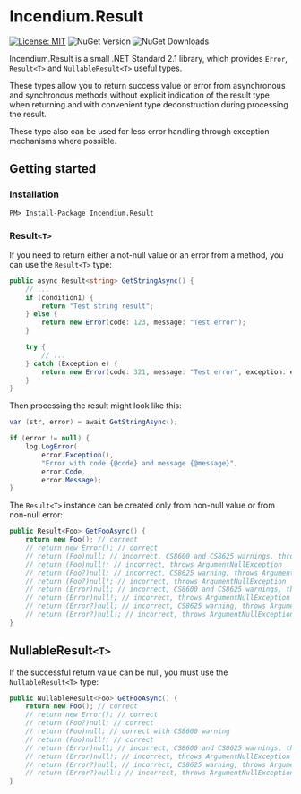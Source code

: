 # Incendium.Result
[![License: MIT](https://img.shields.io/github/license/matsakiv/incendium)](https://opensource.org/licenses/MIT) ![NuGet Version](https://img.shields.io/nuget/v/Incendium.Result) ![NuGet Downloads](https://img.shields.io/nuget/dt/Incendium.Result)

Incendium.Result is a small .NET Standard 2.1 library, which provides `Error`, `Result<T>` and `NullableResult<T>` useful types.

These types allow you to return success value or error from asynchronous and synchronous methods without explicit indication of the result type when returning and with convenient type deconstruction during processing the result.

These type also can be used for less error handling through exception mechanisms where possible.

## Getting started

### Installation

`PM> Install-Package Incendium.Result`

### Result`<T>`

If you need to return either a not-null value or an error from a method, you can use the `Result<T>` type:

```cs
public async Result<string> GetStringAsync() {
    // ...
    if (condition1) {
        return "Test string result";
    } else {
        return new Error(code: 123, message: "Test error");
    }

    try {
        // ...
    } catch (Exception e) {
        return new Error(code: 321, message: "Test error", exception: e);
    }
}
```

Then processing the result might look like this:

```cs
var (str, error) = await GetStringAsync();

if (error != null) {
    log.LogError(
        error.Exception(),
        "Error with code {@code} and message {@message}",
        error.Code,
        error.Message);
}
```

The `Result<T>` instance can be created only from non-null value or from non-null error:

```cs
public Result<Foo> GetFooAsync() {
    return new Foo(); // correct
    // return new Error(); // correct
    // return (Foo)null; // incorrect, CS8600 and CS8625 warnings, throws ArgumentNullException
    // return (Foo)null!; // incorrect, throws ArgumentNullException
    // return (Foo?)null; // incorrect, CS8625 warning, throws ArgumentNullException
    // return (Foo?)null!; // incorrect, throws ArgumentNullException
    // return (Error)null; // incorrect, CS8600 and CS8625 warnings, throws ArgumentNullException
    // return (Error)null!; // incorrect, throws ArgumentNullException
    // return (Error?)null; // incorrect, CS8625 warning, throws ArgumentNullException
    // return (Error?)null!; // incorrect, throws ArgumentNullException
}
```

##  NullableResult`<T>`

If the successful return value can be null, you must use the `NullableResult<T>` type:

```cs
public NullableResult<Foo> GetFooAsync() {
    return new Foo(); // correct
    // return new Error(); // correct
    // return (Foo?)null; // correct
    // return (Foo)null; // correct with CS8600 warning
    // return (Foo)null!; // correct
    // return (Error)null; // incorrect, CS8600 and CS8625 warnings, throws ArgumentNullException
    // return (Error)null!; // incorrect, throws ArgumentNullException
    // return (Error?)null; // incorrect, CS8625 warning, throws ArgumentNullException
    // return (Error?)null!; // incorrect, throws ArgumentNullException
}
```
